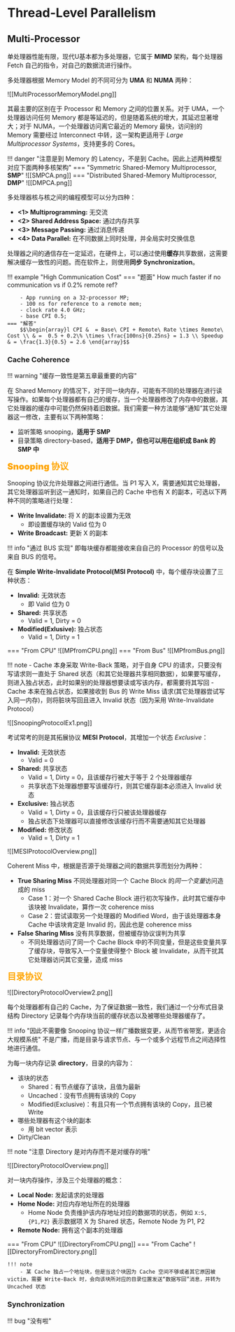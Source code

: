 
# Thread-Level Parallelism

## Multi-Processor

单处理器性能有限，现代U基本都为多处理器，它属于 **MIMD** 架构，每个处理器 Fetch 自己的指令，对自己的数据流进行操作。

多处理器根据 Memory Model 的不同可分为 **UMA** 和 **NUMA** 两种：

![[MultiProcessorMemoryModel.png]]

其最主要的区别在于 Processor 和 Memory 之间的位置关系。对于 UMA，一个处理器访问任何 Memory 都是等延迟的，但是随着系统的增大，其延迟显著增大；对于 NUMA，一个处理器访问离它最近的 Memory 最快，访问别的 Memory 需要经过 Interconnect 中转，这一架构更适用于 *Large Multiprocessor Systems*，支持更多的 Cores。

!!! danger "注意是到 Memory 的 Latency，不是到 Cache。因此上述两种模型对应下面两种多核架构"
	=== "Symmetric Shared-Memory Multiprocessor, **SMP**"
		![[SMPCA.png]]
	=== "Distributed Shared-Memory Multiprocessor, **DMP**"
		![[DMPCA.png]]

多处理器核与核之间的编程模型可以分为四种：

- **<1> Multiprogramming:** 无交流
- **<2> Shared Address Space:** 通过内存共享
- **<3> Message Passing:** 通过消息传递
- **<4> Data Parallel:** 在不同数据上同时处理，并全局实时交换信息

处理器之间的通信存在一定延迟，在硬件上，可以通过使用**缓存**共享数据，这需要解决缓存一致性的问题。而在软件上，则使用**同步 Synchronization**。

!!! example "High Communication Cost"
	=== "题面"
		How much faster if no communication vs if 0.2\% remote ref?
		
		- App running on a 32-processor MP;
		- 100 ns for reference to a remote mem;
		- clock rate 4.0 GHz;
		- base CPI 0.5;
	=== "解答"
		$$\begin{array}l CPI &  = Base\ CPI + Remote\ Rate \times Remote\ Cost \\ & =  0.5 + 0.2\% \times \frac{100ns}{0.25ns} = 1.3 \\ Speedup & = \frac{1.3}{0.5} = 2.6 \end{array}$$

### Cache Coherence

!!! warning "缓存一致性是第五章最重要的内容"

在 Shared Memory 的情况下，对于同一块内存，可能有不同的处理器在进行读写操作。如果每个处理器都有自己的缓存，当一个处理器修改了内存中的数据，其它处理器的缓存中可能仍然保持着旧数据。我们需要一种方法能够“通知”其它处理器这一修改，主要有以下两种策略：

- 监听策略 snooping，**适用于 SMP**
- 目录策略 directory-based，**适用于 DMP，但也可以用在组织成 Bank 的 SMP 中**

<font style="font-weight: 1000;font-size: 20px" color="orange">Snooping 协议</font>

Snooping 协议允许处理器之间进行通信。当 P1 写入 X，需要通知其它处理器，其它处理器监听到这一通知时，如果自己的 Cache 中也有 X 的副本，可选以下两种不同的策略进行处理：

- **Write Invalidate:** 将 X 的副本设置为无效
	- 即设置缓存块的 Valid 位为 0
- **Write Broadcast:** 更新 X 的副本

!!! info "通过 BUS 实现"
	即每块缓存都能接收来自自己的 Processor 的信号以及来自 BUS 的信号。

在 **Simple Write-Invalidate Protocol(MSI Protocol)** 中，每个缓存块设置了三种状态：

- **Invalid:** 无效状态
	- 即 Valid 位为 0
- **Shared:** 共享状态
	- Valid = 1, Dirty = 0
- **Modified(Exlusive):** 独占状态
	- Valid = 1, Dirty = 1

=== "From CPU"
	![[MPfromCPU.png]]
=== "From Bus"
	![[MPfromBus.png]]

!!! note
	- Cache 本身采取 Write-Back 策略，对于自身 CPU 的请求，只要没有写请求则一直处于 Shared 状态（和其它处理器共享相同数据），如果要写缓存，则进入独占状态，此时如果别的处理器想要读或写该内存，都需要将其写回
	- Cache 本来在独占状态，如果接收到 Bus 的 Write Miss 请求(其它处理器尝试写入同一内存)，则将脏块写回且进入 Invalid 状态（因为采用 Write-Invalidate Protocol）

![[SnoopingProtocolEx1.png]]

考试常考的则是其拓展协议 **MESI Protocol**，其增加一个状态 *Exclusive*：

- **Invalid:** 无效状态
	- Valid = 0
- **Shared:** 共享状态
	- Valid = 1, Dirty = 0，且该缓存行被大于等于 2 个处理器缓存
	- 共享状态下处理器想要写该缓存行，则其它缓存副本必须进入 Invalid 状态
- **Exclusive:** 独占状态
	- Valid = 1, Dirty = 0，且该缓存行只被该处理器缓存
	- 独占状态下处理器可以直接修改该缓存行而不需要通知其它处理器
- **Modified:** 修改状态
	- Valid = 1, Dirty = 1

![[MESIProtocolOverview.png]]

Coherent Miss 中，根据是否源于处理器之间的数据共享而划分为两种：

- **True Sharing Miss** 不同处理器对同一个 Cache Block 的*同一个变量*访问造成的 miss
	- Case 1：对一个 Shared Cache Block 进行初次写操作，此时其它缓存中该块被 Invalidate，算作一次 coherence miss
	- Case 2：尝试读取另一个处理器的 Modified Word，由于该处理器本身 Cache 中该块肯定是 Invalid 的，因此也是 coherence miss 
- **False Sharing Miss** 没有共享数据，但被缓存协议误判为共享
	- 不同处理器访问了同一个 Cache Block 中的不同变量，但是这些变量共享了缓存块，导致写入一个变量使得整个 Block 被 Invalidate，从而干扰其它处理器访问其它变量，造成 miss

<font style="font-weight: 1000;font-size: 20px" color="orange">目录协议</font>

![[DirectoryProtocolOverview2.png]]

每个处理器都有自己的 Cache，为了保证数据一致性，我们通过一个分布式目录结构 Directory 记录每个内存块当前的缓存状态以及被哪些处理器缓存了。

!!! info "因此不需要像 Snooping 协议一样广播数据变更，从而节省带宽，更适合大规模系统"
	不是广播，而是目录与请求节点、与一个或多个远程节点之间选择性地进行通信。

为每一块内存记录 **directory**，目录的内容为：

- 该块的状态
	- Shared：有节点缓存了该块，且值为最新
	- Uncached：没有节点拥有该块的 Copy
	- Modified(Exclusive)：有且只有一个节点拥有该块的 Copy，且已被 Write
- 哪些处理器有这个块的副本
	- 用 bit vector 表示
- Dirty/Clean

!!! note "注意 Directory 是对内存而不是对缓存的哦"

![[DirectoryProtocolOverview.png]]

对一块内存操作，涉及三个处理器的概念：

- **Local Node:** 发起请求的处理器
- **Home Node:** 对应内存地址所在的处理器
	- Home Node 负责维护该内存地址对应的数据项的状态，例如 `X:S, {P1,P2}` 表示数据项 X 为 Shared 状态，Remote Node 为 P1, P2
- **Remote Node:** 拥有这个副本的处理器

=== "From CPU"
	![[DirectoryFromCPU.png]]
=== "From Cache"
	![[DirectoryFromDirectory.png]]
	
	!!! note
		- 某 Cache 独占一个地址块，但是当这个块因为 Cache 空间不够或者其它原因被 victim，需要 Write-Back 时，会向该块所对应的目录位置发送“数据写回”消息，并转为 Uncached 状态

### Synchronization

!!! bug "没有啦"
